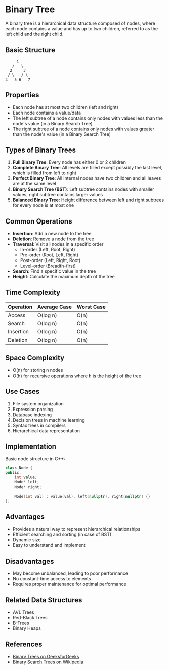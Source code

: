 # Binary Tree

A binary tree is a hierarchical data structure composed of nodes, where each node contains a value and has up to two children, referred to as the left child and the right child.

## Basic Structure

```text
     1
   /   \
  2     3
 / \   / \
4   5 6   7
```

## Properties

- Each node has at most two children (left and right)
- Each node contains a value/data
- The left subtree of a node contains only nodes with values less than the node's value (in a Binary Search Tree)
- The right subtree of a node contains only nodes with values greater than the node's value (in a Binary Search Tree)

## Types of Binary Trees

1. **Full Binary Tree**: Every node has either 0 or 2 children
2. **Complete Binary Tree**: All levels are filled except possibly the last level, which is filled from left to right
3. **Perfect Binary Tree**: All internal nodes have two children and all leaves are at the same level
4. **Binary Search Tree (BST)**: Left subtree contains nodes with smaller values, right subtree contains larger values
5. **Balanced Binary Tree**: Height difference between left and right subtrees for every node is at most one

## Common Operations

- **Insertion**: Add a new node to the tree
- **Deletion**: Remove a node from the tree
- **Traversal**: Visit all nodes in a specific order
  - In-order (Left, Root, Right)
  - Pre-order (Root, Left, Right)
  - Post-order (Left, Right, Root)
  - Level-order (Breadth-first)
- **Search**: Find a specific value in the tree
- **Height**: Calculate the maximum depth of the tree

## Time Complexity

| Operation | Average Case | Worst Case |
|-----------|-------------|------------|
| Access    | O(log n)    | O(n)       |
| Search    | O(log n)    | O(n)       |
| Insertion | O(log n)    | O(n)       |
| Deletion  | O(log n)    | O(n)       |

## Space Complexity

- O(n) for storing n nodes
- O(h) for recursive operations where h is the height of the tree

## Use Cases

1. File system organization
2. Expression parsing
3. Database indexing
4. Decision trees in machine learning
5. Syntax trees in compilers
6. Hierarchical data representation

## Implementation

Basic node structure in C++:

```C++
class Node {
public:
    int value;
    Node* left;
    Node* right;
    
    Node(int val) : value(val), left(nullptr), right(nullptr) {}
};
```

## Advantages

- Provides a natural way to represent hierarchical relationships
- Efficient searching and sorting (in case of BST)
- Dynamic size
- Easy to understand and implement

## Disadvantages

- May become unbalanced, leading to poor performance
- No constant-time access to elements
- Requires proper maintenance for optimal performance

## Related Data Structures

- AVL Trees
- Red-Black Trees
- B-Trees
- Binary Heaps

## References

- [Binary Trees on GeeksforGeeks](https://www.geeksforgeeks.org/binary-tree-data-structure/)
- [Binary Search Trees on Wikipedia](https://en.wikipedia.org/wiki/Binary_search_tree)
